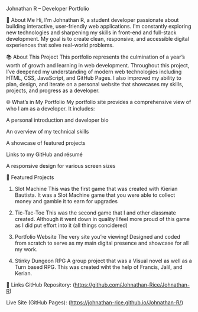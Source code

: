 Johnathan R – Developer Portfolio

👋 About Me
Hi, I'm Johnathan R, a student developer passionate about building interactive, user-friendly web applications. I'm constantly exploring new technologies and sharpening my skills in front-end and full-stack development. My goal is to create clean, responsive, and accessible digital experiences that solve real-world problems.

📚 About This Project
This portfolio represents the culmination of a year’s worth of growth and learning in web development. Throughout this project, I’ve deepened my understanding of modern web technologies including HTML, CSS, JavaScript, and GitHub Pages. I also improved my ability to plan, design, and iterate on a personal website that showcases my skills, projects, and progress as a developer.

🌐 What’s in My Portfolio
My portfolio site provides a comprehensive view of who I am as a developer. It includes:

A personal introduction and developer bio

An overview of my technical skills

A showcase of featured projects

Links to my GitHub and résumé

A responsive design for various screen sizes

💼 Featured Projects
1. Slot Machine
This was the first game that was created with Kierian Bautista. It was a Slot Machine game that you were able to collect money and gamble it to earn for upgrades

2. Tic-Tac-Toe
This was the second game that I and other classmate created. Although it went down in quality I feel more proud of this game as I did put effort into it (all things concidered)

3. Portfolio Website
The very site you’re viewing! Designed and coded from scratch to serve as my main digital presence and showcase for all my work.

4. Stinky Dungeon RPG
A group project that was a Visual novel as well as a Turn based RPG. This was created wiht the help of Francis, Jalil, and Kerian.

🔗 Links
GitHub Repository: (https://github.com/Johnathan-Rice/Johnathan-R)

Live Site (GitHub Pages): (https://johnathan-rice.github.io/Johnathan-R/)
